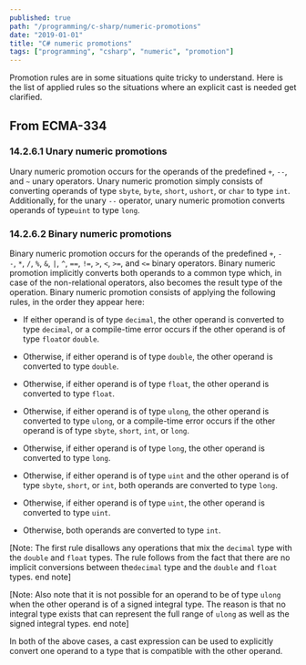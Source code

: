 ```yaml
---
published: true
path: "/programming/c-sharp/numeric-promotions"
date: "2019-01-01"
title: "C# numeric promotions"
tags: ["programming", "csharp", "numeric", "promotion"]
---
```


Promotion rules are in some situations quite tricky to understand. Here is the list of applied rules so the situations where an explicit cast is needed get clarified.

## From ECMA-334

### 14.2.6.1 Unary numeric promotions

Unary numeric promotion occurs for the operands of the predefined `+`, `--`, and `~` unary operators. Unary numeric promotion simply consists of converting operands of type `sbyte`, `byte`, `short`, `ushort`, or `char` to type `int`. Additionally, for the unary `--` operator, unary numeric promotion converts operands of type`uint` to type `long`.

### 14.2.6.2 Binary numeric promotions

Binary numeric promotion occurs for the operands of the predefined `+`, `--`, `*`, `/`, `%`, `&`, `|`, `^`, `==`, `!=`, `>`, `<`, `>=`, and `<=` binary operators. Binary numeric promotion implicitly converts both operands to a common type which, in case of the non-relational operators, also becomes the result type of the operation. Binary numeric promotion consists of applying the following rules, in the order they appear here:

* If either operand is of type `decimal`, the other operand is converted to type `decimal`, or a compile-time error occurs if the other operand is of type `float`or `double`.

* Otherwise, if either operand is of type `double`, the other operand is converted to type `double`.

* Otherwise, if either operand is of type `float`, the other operand is converted to type `float`.

* Otherwise, if either operand is of type `ulong`, the other operand is converted to type `ulong`, or a compile-time error occurs if the other operand is of type `sbyte`, `short`, `int`, or `long`.

* Otherwise, if either operand is of type `long`, the other operand is converted to type `long`.

* Otherwise, if either operand is of type `uint` and the other operand is of type `sbyte`, `short`, or `int`, both operands are converted to type `long`.

* Otherwise, if either operand is of type `uint`, the other operand is converted to type `uint`.

* Otherwise, both operands are converted to type `int`.

[Note: The first rule disallows any operations that mix the `decimal` type with the `double` and `float` types. The rule follows from the fact that there are no implicit conversions between the`decimal` type and the `double` and `float` types. end note]

[Note: Also note that it is not possible for an operand to be of type `ulong` when the other operand is of a signed integral type. The reason is that no integral type exists that can represent the full range of `ulong` as well as the signed integral types. end note]

In both of the above cases, a cast expression can be used to explicitly convert one operand to a type that is compatible with the other operand.
